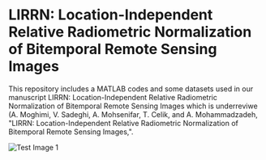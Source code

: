 # LIRRN: Location-Independent Relative Radiometric Normalization of Bitemporal Remote Sensing Images

This repository includes a MATLAB codes and some datasets used in our manuscript LIRRN: Location-Independent Relative Radiometric Normalization of Bitemporal Remote Sensing Images which is underreviwe (A. Moghimi, V. Sadeghi, A. Mohsenifar, T. Celik, and A. Mohammadzadeh, "LIRRN: Location-Independent Relative Radiometric Normalization of Bitemporal Remote Sensing Images,".

![Test Image 1]([https://github.com/ArminMoghimi/Keypoint-based-Relative-Radiometric-Normalization-RRN-method/blob/main/Figure/keypoint_based_rrn.jpg](https://github.com/ArminMoghimi/LRRN/blob/main/Screenshot%202024-02-23%20225525.jpg)https://github.com/ArminMoghimi/LRRN/blob/main/Screenshot%202024-02-23%20225525.jpg)
